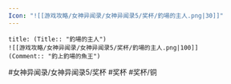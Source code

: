 ```yaml
---
Icon: "![[游戏攻略/女神异闻录/女神异闻录5/奖杯/釣場的主人.png|30]]"
---
```

```ad-common-bronze-trophy
title: (Title:: "釣場的主人")
![[游戏攻略/女神异闻录/女神异闻录5/奖杯/釣場的主人.png|100]]
(Comment:: "釣上釣場的魚王")
```

#女神异闻录/女神异闻录5/奖杯 #奖杯 #奖杯/铜
